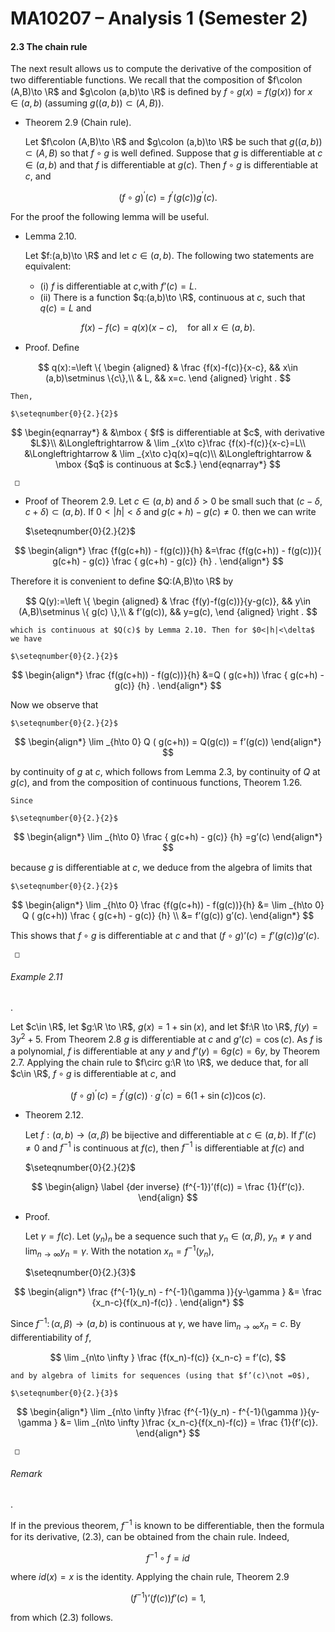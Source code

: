 # MA10207 – Analysis 1 (Semester 2)

#### 2.3 The chain rule

The next result allows us to compute the derivative of the composition of two diﬀerentiable functions. We recall that the composition of $f\colon (A,B)\to \R$ and $g\colon (a,b)\to \R$ is deﬁned by $f\circ g(x) = f(g(x))$ for $x\in (a,b)$ (assuming $g((a,b))\subset (A,B)$).

- Theorem 2.9 (Chain rule).

  Let $f\colon (A,B)\to \R$ and $g\colon (a,b)\to \R$ be such that $g((a,b))\subset (A,B)$ so that $f\circ g$ is well deﬁned. Suppose that $g$ is diﬀerentiable at $c\in (a,b)$ and that $f$ is diﬀerentiable at $g(c)$. Then $f\circ g$ is diﬀerentiable at $c$, and

$$
 (f\circ g)^\prime (c) = f^\prime (g(c)) g^\prime (c).
$$

For the proof the following lemma will be useful.

- Lemma 2.10.

  Let $f:(a,b)\to \R$ and let $c\in (a,b)$. The following two statements are equivalent:

  - (i) $f$ is diﬀerentiable at $c$,with $f’(c) = L$.
  - (ii) There is a function $q:(a,b)\to \R$, continuous at $c$, such that $q(c)=L$ and

$$
 f(x)-f(c)=q(x)(x-c), \quad \text {for all } x \in (a,b).
$$

- Proof. Deﬁne

$$
 q(x):=\left \{ \begin {aligned} & \frac {f(x)-f(c)}{x-c}, && x\in (a,b)\setminus \{c\},\\ & L, && x=c. \end {aligned} \right .
$$

    Then,

    $\seteqnumber{0}{2.}{2}$

$$
 \begin{eqnarray*} & &\mbox { $f$ is differentiable at $c$, with derivative $L$}\\ &\Longleftrightarrow & \lim _{x\to c}\frac {f(x)-f(c)}{x-c}=L\\ &\Longleftrightarrow & \lim _{x\to c}q(x)=q(c)\\ &\Longleftrightarrow & \mbox {$q$ is continuous at $c$.} \end{eqnarray*}
$$

     □

- Proof of Theorem 2.9. Let $c\in (a,b)$ and $\delta >0$ be small such that $(c-\delta ,c+\delta ) \subset (a,b)$. If $0<|h|<\delta$ and $g(c+h) - g(c)\not =0$. then we can write

  $\seteqnumber{0}{2.}{2}$

$$
 \begin{align*} \frac {f(g(c+h)) - f(g(c))}{h} &=\frac {f(g(c+h)) - f(g(c))}{ g(c+h) - g(c)} \frac { g(c+h) - g(c)} {h} . \end{align*}
$$

Therefore it is convenient to deﬁne $Q:(A,B)\to \R$ by

$$
 Q(y):=\left \{ \begin {aligned} & \frac {f(y)-f(g(c))}{y-g(c)}, && y\in (A,B)\setminus \{ g(c) \},\\ & f’(g(c)), && y=g(c), \end {aligned} \right .
$$

    which is continuous at $Q(c)$ by Lemma 2.10. Then for $0<|h|<\delta$ we have

    $\seteqnumber{0}{2.}{2}$

$$
 \begin{align*} \frac {f(g(c+h)) - f(g(c))}{h} &=Q ( g(c+h)) \frac { g(c+h) - g(c)} {h} . \end{align*}
$$

Now we observe that

    $\seteqnumber{0}{2.}{2}$

$$
 \begin{align*} \lim _{h\to 0} Q ( g(c+h)) = Q(g(c)) = f’(g(c)) \end{align*}
$$

by continuity of $g$ at $c$, which follows from Lemma 2.3, by continuity of $Q$ at $g(c)$, and from the composition of continuous functions, Theorem 1.26.

    Since

    $\seteqnumber{0}{2.}{2}$

$$
 \begin{align*} \lim _{h\to 0} \frac { g(c+h) - g(c)} {h} =g’(c) \end{align*}
$$

because $g$ is diﬀerentiable at $c$, we deduce from the algebra of limits that

    $\seteqnumber{0}{2.}{2}$

$$
 \begin{align*} \lim _{h\to 0} \frac {f(g(c+h)) - f(g(c))}{h} &= \lim _{h\to 0} Q ( g(c+h)) \frac { g(c+h) - g(c)} {h} \\ &= f’(g(c)) g’(c). \end{align*}
$$

This shows that $f\circ g$ is diﬀerentiable at $c$ and that $(f\circ g)’(c) = f’(g(c)) g’(c)$.

     □

###### Example 2.11

.

Let $c\in \R$, let $g:\R \to \R$, $g(x) = 1+\sin (x)$, and let $f:\R \to \R$, $f(y) = 3y^2+5$. From Theorem 2.8 $g$ is diﬀerentiable at $c$ and $g’(c)=\cos (c)$. As $f$ is a polynomial, $f$ is diﬀerentiable at any $y$ and $f’(y)=6g(c)=6 y$, by Theorem 2.7. Applying the chain rule to $f\circ g:\R \to \R$, we deduce that, for all $c\in \R$, $f\circ g$ is diﬀerentiable at $c$, and

$$
 (f\circ g)^\prime (c) = f^\prime (g(c)) \cdot g^\prime (c) = 6(1+\sin (c))\cos (c).
$$

- Theorem 2.12.

  Let $f:(a,b)\to (\alpha ,\beta )$ be bijective and diﬀerentiable at $c \in (a,b)$. If $f’(c) \not =0$ and $f^{-1}$ is continuous at $f(c)$, then $f^{-1}$ is diﬀerentiable at $f(c)$ and

  $\seteqnumber{0}{2.}{2}$

$$
 \begin{align} \label {der inverse} (f^{-1})’(f(c)) = \frac {1}{f’(c)}. \end{align}
$$

- Proof.

  Let $\gamma = f(c)$. Let $(y_n)_n$ be a sequence such that $y_n \in (\alpha ,\beta )$, $y_n\not =\gamma$ and $\displaystyle \lim _{n\to \infty } y_n = \gamma$. With the notation $x_n=f^{-1}(y_n)$,

  $\seteqnumber{0}{2.}{3}$

$$
 \begin{align*} \frac {f^{-1}(y_n) - f^{-1}(\gamma )}{y-\gamma } &= \frac {x_n-c}{f(x_n)-f(c)} . \end{align*}
$$

Since $f^{-1} \colon (\alpha ,\beta )\to (a,b)$ is continuous at $\gamma$, we have $\displaystyle \lim _{n\to \infty } x_n = c$. By diﬀerentiability of $f$,

$$
 \lim _{n\to \infty } \frac {f(x_n)-f(c)} {x_n-c} = f’(c),
$$

    and by algebra of limits for sequences (using that $f’(c)\not =0$),

    $\seteqnumber{0}{2.}{3}$

$$
 \begin{align*} \lim _{n\to \infty }\frac {f^{-1}(y_n) - f^{-1}(\gamma )}{y-\gamma } &= \lim _{n\to \infty }\frac {x_n-c}{f(x_n)-f(c)} = \frac {1}{f’(c)}. \end{align*}
$$

     □

###### Remark

.

If in the previous theorem, $f^{-1}$ is known to be diﬀerentiable, then the formula for its derivative, (2.3), can be obtained from the chain rule. Indeed,

$$
 f^{-1} \circ f = id
$$

where $id(x) = x$ is the identity. Applying the chain rule, Theorem 2.9

$$
 (f^{-1})’(f(c)) f’(c) =1 ,
$$

from which (2.3) follows.
